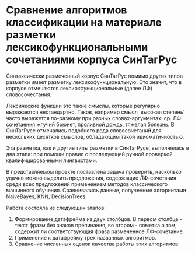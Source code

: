 # Сравнение алгоритмов классификации на материале разметки лексикофункциональными сочетаниями корпуса СинТагРус

Синтаксически размеченный корпус СинТагРус помимо других типов разметки имеет разметку лексикофункциональную. Это значит, что в корпусе отмечаются лексиокфункциональные (далее ЛФ) словосочестания.

Лексические функции это такие смыслы, которые регулярно выражаются нестандартно. Таков, например смысл 'высокая степень' часто выражется по-разному при разных словах-аргументах: ср. ЛФ-сочетаения жгучий брюнет, проливной дождь, тяжелая болезнь. В СинТагРусе отмечались подобного рода словосочетаний для нескольких десятков смыслов, обладающим такой идиоматичностью. 

Эта разметка, как и другие типы разметки в СинТагРусе, выполнялась в два этапа: при помощи правил с последующей ручной проверкой квалифицированными лингвистами.

В представляемом проекте поставлена задача проверить, насколько удачно можно выделить предложения, содержащие ЛФ-сочетания среди всех предложений применением методов классического машинного обучения. Сравнивались данные, полученные алгориитами NaiveBayes, KNN, DecisionTrees.

Работа состояла из следующих этапов:

1. Формирование датафрейма из двух столбцов. В первом столбце - текст фразы без знаков препинания, во втором - пометка о  том, содержит ли соответствующая фраза размеченное ЛФ-сочетание.
2. Применение к датафрейму трех названных алгоритмов.
3. Сравнение численных оценок качества работы этих алгоритмов.



